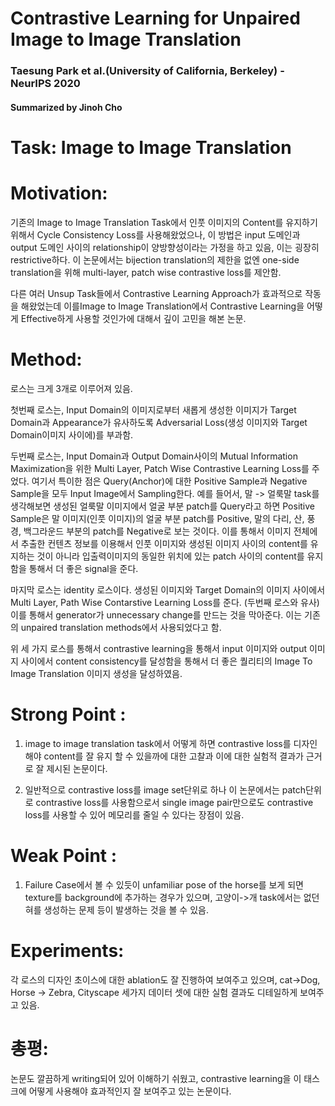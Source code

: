# Contrastive Learning for Unpaired Image to Image Translation
### Taesung Park et al.(University of California, Berkeley) - NeurIPS 2020
#### Summarized by Jinoh Cho
	
# Task: Image to Image Translation
	
# Motivation:
	 
  기존의 Image to Image Translation Task에서 인풋 이미지의 Content를 유지하기 위해서 Cycle Consistency Loss를 사용해왔었으나, 이 방법은 input 도메인과 output 도메인 사이의 relationship이 양방향성이라는 가정을 하고 있음, 이는 굉장히 restrictive하다. 이 논문에서는 bijection translation의 제한을 없엔 one-side translation을 위해 multi-layer, patch wise contrastive loss를 제안함.

  다른 여러 Unsup Task들에서 Contrastive Learning Approach가 효과적으로 작동을 해왔었는데 이를Image to Image Translation에서 Contrastive Learning을 어떻게 Effective하게 사용할 것인가에 대해서 깊이 고민을 해본 논문. 

# Method:

  로스는 크게 3개로 이루어져 있음.

  첫번째 로스는, Input Domain의 이미지로부터 새롭게 생성한 이미지가 Target Domain과 Appearance가 유사하도록 Adversarial Loss(생성 이미지와 Target Domain이미지 사이에)를 부과함. 

  두번째 로스는, Input Domain과 Output Domain사이의 Mutual Information Maximization을 위한 Multi Layer, Patch Wise Contrastive Learning Loss를 주었다. 여기서 특이한 점은 Query(Anchor)에 대한 Positive Sample과 Negative Sample을 모두 Input Image에서 Sampling한다. 예를 들어서, 말 -> 얼룩말 task를 생각해보면 생성된 얼룩말 이미지에서 얼굴 부분 patch를 Query라고 하면 Positive Sample은 말 이미지(인풋 이미지)의 얼굴 부분 patch를 Positive, 말의 다리, 산, 풍경, 백그라운드 부분의 patch를 Negative로 보는 것이다. 이를 통해서 이미지 전체에서 추출한 컨텐츠 정보를 이용해서 인풋 이미지와 생성된 이미지 사이의 content를 유지하는 것이 아니라 입출력이미지의 동일한 위치에 있는 patch 사이의 content를 유지함을 통해서 더 좋은 signal을 준다.

  마지막 로스는 identity 로스이다. 생성된 이미지와 Target Domain의 이미지 사이에서 Multi Layer, Path Wise Contarstive Learning Loss를 준다. (두번째 로스와 유사) 이를 통해서 generator가 unnecessary change를 만드는 것을 막아준다. 이는 기존의 unpaired translation methods에서 사용되었다고 함. 

  위 세 가지 로스를 통해서 contrastive learning을 통해서 input 이미지와 output 이미지 사이에서 content consistency를 달성함을 통해서 더 좋은 퀄리티의 Image To Image Translation 이미지 생성을 달성하였음.

# Strong Point :
	
1. image to image translation task에서 어떻게 하면 contrastive loss를 디자인 해야 content를 잘 유지 할 수 있을까에 대한 고찰과 이에 대한 실험적 결과가 근거로 잘 제시된 논문이다.

2. 일반적으로 contrastive loss를 image set단위로 하나 이 논문에서는 patch단위로 contrastive loss를 사용함으로서 single image pair만으로도 contrastive loss를 사용할 수 있어 메모리를 줄일 수 있다는 장점이 있음. 
	 
	
# Weak Point :
	
1. Failure Case에서 볼 수 있듯이 unfamiliar pose of the horse를 보게 되면 texture를 background에 추가하는 경우가 있으며, 고양이->개 task에서는 없던 혀를 생성하는 문제 등이 발생하는 것을 볼 수 있음.
	 
# Experiments:

  각 로스의 디자인 초이스에 대한 ablation도 잘 진행하여 보여주고 있으며, cat->Dog, Horse -> Zebra, Cityscape 세가지 데이터 셋에 대한 실험 결과도 디테일하게 보여주고 있음.
	 	
# 총평:

  논문도 깔끔하게 writing되어 있어 이해하기 쉬웠고, contrastive learning을 이 태스크에 어떻게 사용해야 효과적인지 잘 보여주고 있는 논문이다. 
